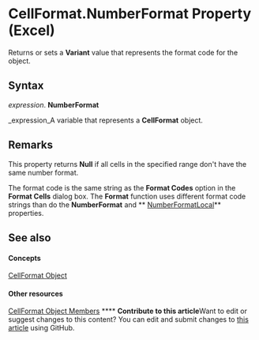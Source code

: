 
# CellFormat.NumberFormat Property (Excel)

Returns or sets a  **Variant** value that represents the format code for the object.


## Syntax

 _expression_. **NumberFormat**

 _expression_A variable that represents a  **CellFormat** object.


## Remarks

This property returns  **Null** if all cells in the specified range don't have the same number format.

The format code is the same string as the  **Format Codes** option in the **Format Cells** dialog box. The **Format** function uses different format code strings than do the **NumberFormat** and ** [NumberFormatLocal](a80d642b-6f36-211f-4e98-28b0beccc130.md)** properties.


## See also


#### Concepts


 [CellFormat Object](da4e50b9-6d5b-22e1-3113-0d1ea6686272.md)
#### Other resources


 [CellFormat Object Members](cbc8b4d2-7e43-d72b-a487-94871bbd8620.md)
****   **Contribute to this article**Want to edit or suggest changes to this content? You can edit and submit changes to  [this article](https://github.com/jhershey00/VBA_Excel_Test/OpenXMLCon/articles/55133c7e-7d55-a2a9-0a76-9bd630a59cc4.md) using GitHub.

